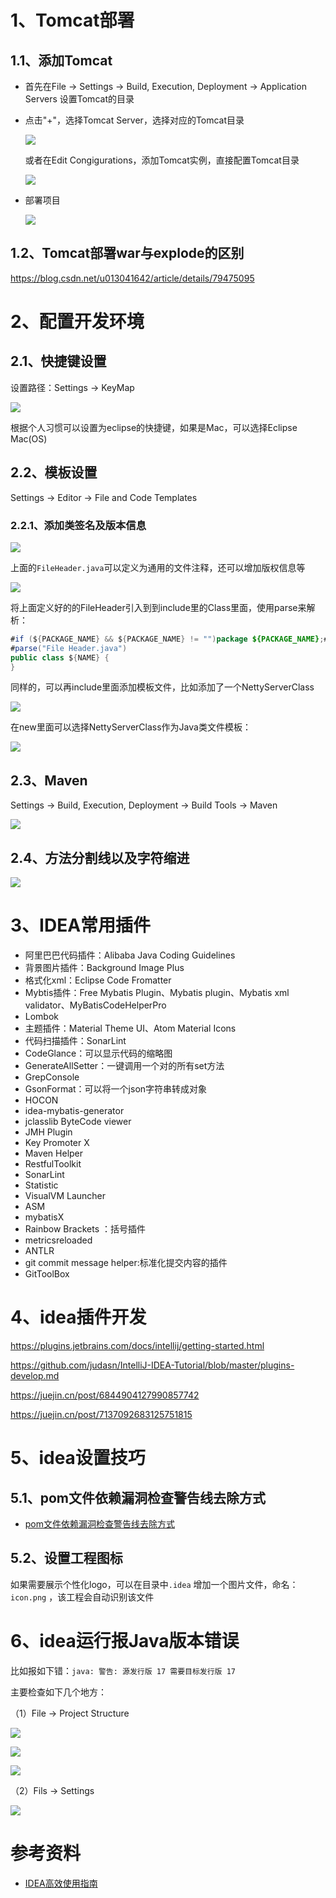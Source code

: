 # 1、Tomcat部署

## 1.1、添加Tomcat

- 首先在File -> Settings -> Build, Execution, Deployment -> Application Servers 设置Tomcat的目录
- 点击"+"，选择Tomcat Server，选择对应的Tomcat目录

    ![](image/IDEA-Tomcat.png)

    或者在Edit Congigurations，添加Tomcat实例，直接配置Tomcat目录

    ![](image/IDEA-Tomcat2.png)

- 部署项目

    ![](image/Tomcat-Deploy.png)

## 1.2、Tomcat部署war与explode的区别

https://blog.csdn.net/u013041642/article/details/79475095


# 2、配置开发环境

## 2.1、快捷键设置

设置路径：Settings -> KeyMap

![](image/IDEA-KeyMap.png)

根据个人习惯可以设置为eclipse的快捷键，如果是Mac，可以选择Eclipse Mac(OS)

## 2.2、模板设置

Settings -> Editor -> File and Code Templates

### 2.2.1、添加类签名及版本信息

![](image/IDEA-Template.png)

上面的`FileHeader.java`可以定义为通用的文件注释，还可以增加版权信息等

![](image/IDEA-Template2.png)

将上面定义好的的FileHeader引入到到include里的Class里面，使用parse来解析：
```java
#if (${PACKAGE_NAME} && ${PACKAGE_NAME} != "")package ${PACKAGE_NAME};#end
#parse("File Header.java")
public class ${NAME} {
}
```

同样的，可以再include里面添加模板文件，比如添加了一个NettyServerClass

![](image/IDEA-Template3.png)

在new里面可以选择NettyServerClass作为Java类文件模板：

![](image/IDEA-Template4.png)

## 2.3、Maven

Settings -> Build, Execution, Deployment -> Build Tools -> Maven

![](image/IDEA-Maven.png)

## 2.4、方法分割线以及字符缩进

![](image/IDEA-设置方法分割线.png)

# 3、IDEA常用插件

- 阿里巴巴代码插件：Alibaba Java Coding Guidelines
- 背景图片插件：Background Image Plus
- 格式化xml：Eclipse Code Fromatter
- Mybtis插件：Free Mybatis Plugin、Mybatis plugin、Mybatis xml validator、MyBatisCodeHelperPro
- Lombok
- 主题插件：Material Theme UI、Atom Material Icons
- 代码扫描插件：SonarLint
- CodeGlance：可以显示代码的缩略图
- GenerateAllSetter：一键调用一个对的所有set方法
- GrepConsole
- GsonFormat：可以将一个json字符串转成对象
- HOCON
- idea-mybatis-generator
- jclasslib ByteCode viewer
- JMH Plugin
- Key Promoter X
- Maven Helper
- RestfulToolkit
- SonarLint
- Statistic
- VisualVM Launcher
- ASM
- mybatisX
- Rainbow Brackets ：括号插件
- metricsreloaded
- ANTLR
- git commit message helper:标准化提交内容的插件
- GitToolBox

# 4、idea插件开发

https://plugins.jetbrains.com/docs/intellij/getting-started.html

https://github.com/judasn/IntelliJ-IDEA-Tutorial/blob/master/plugins-develop.md

https://juejin.cn/post/6844904127990857742

https://juejin.cn/post/7137092683125751815


# 5、idea设置技巧

## 5.1、pom文件依赖漏洞检查警告线去除方式

- [pom文件依赖漏洞检查警告线去除方式](https://blog.csdn.net/julv7759/article/details/126050095)

## 5.2、设置工程图标

如果需要展示个性化logo，可以在目录中`.idea` 增加一个图片文件，命名：`icon.png` ，该工程会自动识别该文件

# 6、idea运行报Java版本错误

比如报如下错：`java: 警告: 源发行版 17 需要目标发行版 17`

主要检查如下几个地方：

（1）File -> Project Structure

![](image/IDEA-Project-Version.png)

![](image/IDEA-Project-Module-1.png)

![](image/IDEA-Project-Module-2.png)

（2）Fils -> Settings

![](image/IDEA-Settings-Compile.png)

# 参考资料

- [IDEA高效使用指南](https://idea.javaguide.cn/tips/)
